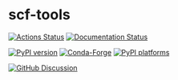 # scf-tools

[![Actions Status][actions-badge]][actions-link]
[![Documentation Status][rtd-badge]][rtd-link]

[![PyPI version][pypi-version]][pypi-link]
[![Conda-Forge][conda-badge]][conda-link]
[![PyPI platforms][pypi-platforms]][pypi-link]

[![GitHub Discussion][github-discussions-badge]][github-discussions-link]

<!-- SPHINX-START -->

<!-- prettier-ignore-start -->
[actions-badge]:            https://github.com/alanlujan91/scf-tools/workflows/CI/badge.svg
[actions-link]:             https://github.com/alanlujan91/scf-tools/actions
[conda-badge]:              https://img.shields.io/conda/vn/conda-forge/scf-tools
[conda-link]:               https://github.com/conda-forge/scf-tools-feedstock
[github-discussions-badge]: https://img.shields.io/static/v1?label=Discussions&message=Ask&color=blue&logo=github
[github-discussions-link]:  https://github.com/alanlujan91/scf-tools/discussions
[pypi-link]:                https://pypi.org/project/scf-tools/
[pypi-platforms]:           https://img.shields.io/pypi/pyversions/scf-tools
[pypi-version]:             https://img.shields.io/pypi/v/scf-tools
[rtd-badge]:                https://readthedocs.org/projects/scf-tools/badge/?version=latest
[rtd-link]:                 https://scf-tools.readthedocs.io/en/latest/?badge=latest

<!-- prettier-ignore-end -->
